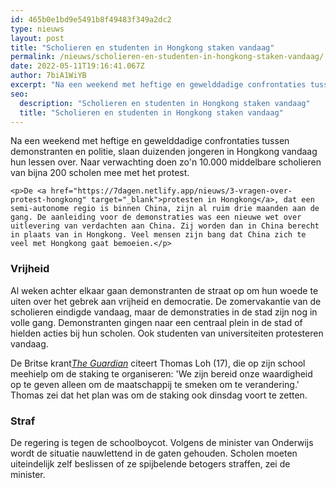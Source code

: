 ```yaml
---
id: 465b0e1bd9e5491b8f49483f349a2dc2
type: nieuws
layout: post
title: "Scholieren en studenten in Hongkong staken vandaag"
permalink: /nieuws/scholieren-en-studenten-in-hongkong-staken-vandaag/
date: 2022-05-11T19:16:41.067Z
author: 7biA1WiYB
excerpt: "Na een weekend met heftige en gewelddadige confrontaties tussen demonstranten en politie, slaan duizenden jongeren in Hongkong vandaag hun lessen over. Naar verwachting doen zo'n 10.000 middelbare scholieren van bijna 200 scholen mee met het protest.  "
seo:
  description: "Scholieren en studenten in Hongkong staken vandaag"
  title: "Scholieren en studenten in Hongkong staken vandaag"
---
```

Na een weekend met heftige en gewelddadige confrontaties tussen demonstranten en politie, slaan duizenden jongeren in Hongkong vandaag hun lessen over. Naar verwachting doen zo'n 10.000 middelbare scholieren van bijna 200 scholen mee met het protest.  

    <p>De <a href="https://7dagen.netlify.app/nieuws/3-vragen-over-protest-hongkong" target="_blank">protesten in Hongkong</a>, dat een semi-autonome regio is binnen China, zijn al ruim drie maanden aan de gang. De aanleiding voor de demonstraties was een nieuwe wet over uitlevering van verdachten aan China. Zij worden dan in China berecht in plaats van in Hongkong. Veel mensen zijn bang dat China zich te veel met Hongkong gaat bemoeien.</p>
<h3>Vrijheid</h3>
<p>Al weken achter elkaar gaan demonstranten de straat op om hun woede te uiten over het gebrek aan vrijheid en democratie. De zomervakantie van de scholieren eindigde vandaag, maar de demonstraties in de stad zijn nog in volle gang. Demonstranten gingen naar een centraal plein in de stad of hielden acties bij hun scholen. Ook studenten van universiteiten protesteren vandaag.</p>
<p>De Britse krant<em><a href="https://www.theguardian.com/world/2019/sep/02/hong-kong-protests-students-boycott-classes-as-chinese-media-warns-end-is-coming" target="_blank">The Guardian</a> </em>citeert Thomas Loh (17), die op zijn school meehielp om de staking te organiseren: 'We zijn bereid onze waardigheid op te geven alleen om de maatschappij te smeken om te verandering.' Thomas zei dat het plan was om de staking ook dinsdag voort te zetten. </p>
<h3>Straf</h3>
<p>De regering is tegen de schoolboycot. Volgens de minister van Onderwijs wordt de situatie nauwlettend in de gaten gehouden. Scholen moeten uiteindelijk zelf beslissen of ze spijbelende betogers straffen, zei de minister.</p>  
